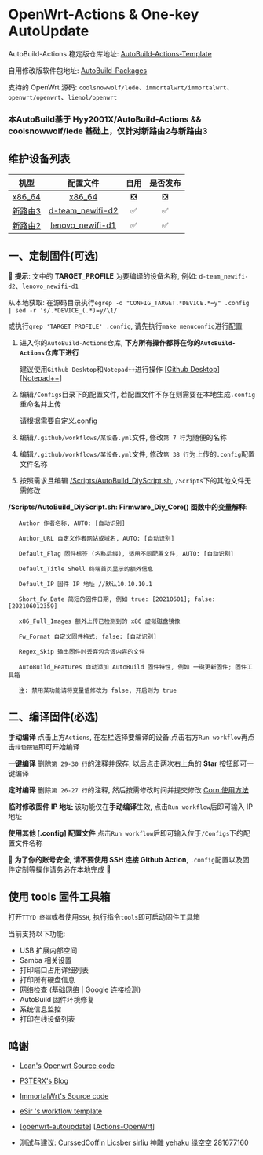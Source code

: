# OpenWrt-Actions & One-key AutoUpdate


AutoBuild-Actions 稳定版仓库地址: [AutoBuild-Actions-Template](https://github.com/Hyy2001X/AutoBuild-Actions-Template)

自用修改版软件包地址: [AutoBuild-Packages](https://github.com/Hyy2001X/AutoBuild-Packages)

支持的 OpenWrt 源码: `coolsnowwolf/lede`、`immortalwrt/immortalwrt`、`openwrt/openwrt`、`lienol/openwrt`

### 本AutoBuild基于 Hyy2001X/AutoBuild-Actions && coolsnowwolf/lede 基础上，仅针对新路由2与新路由3

## 维护设备列表

| 机型 | 配置文件 | 自用 | 是否发布 |
| :----: | :----: | :----: | :----: |
| [x86_64](./.github/workflows/AutoBuild-x86_64.yml) | [x86_64](./Configs/x86_64) | ❎ | ❎ |
| [新路由3](./.github/workflows/AutoBuild-d-team_newifi-d2.yml) | [d-team_newifi-d2](./Configs/d-team_newifi-d2) | ✅ | ✅ |
| [新路由2](./.github/workflows/AutoBuild-lenovo_newifi-d1.yml) | [lenovo_newifi-d1](./Configs/lenovo_newifi-d1) | ✅ | ✅ |

## 一、定制固件(可选)

   🎈 **提示**: 文中的 **TARGET_PROFILE** 为要编译的设备名称, 例如: `d-team_newifi-d2`、`lenovo_newifi-d1`

   从本地获取: 在源码目录执行`egrep -o "CONFIG_TARGET.*DEVICE.*=y" .config | sed -r 's/.*DEVICE_(.*)=y/\1/'`
   
   或执行`grep 'TARGET_PROFILE' .config`, 请先执行`make menuconfig`进行配置

1. 进入你的`AutoBuild-Actions`仓库, **下方所有操作都将在你的`AutoBuild-Actions`仓库下进行**

   建议使用`Github Desktop`和`Notepad++`进行操作 [[Github Desktop](https://desktop.github.com/)] [[Notepad++](https://notepad-plus-plus.org/downloads/)]

2. 编辑`/Configs`目录下的配置文件, 若配置文件不存在则需要在本地生成`.config`重命名并上传

   请根据需要自定义.config

3. 编辑`/.github/workflows/某设备.yml`文件, 修改`第 7 行`为随便的名称

4. 编辑`/.github/workflows/某设备.yml`文件, 修改`第 38 行`为上传的`.config`配置文件名称

5. 按照需求且编辑 [/Scripts/AutoBuild_DiyScript.sh](./Scripts/AutoBuild_DiyScript.sh), `/Scripts`下的其他文件无需修改

**/Scripts/AutoBuild_DiyScript.sh: Firmware_Diy_Core() 函数中的变量解释:**
```
   Author 作者名称, AUTO: [自动识别]
   
   Author_URL 自定义作者网站或域名, AUTO: [自动识别]

   Default_Flag 固件标签 (名称后缀), 适用不同配置文件, AUTO: [自动识别]

   Default_Title Shell 终端首页显示的额外信息

   Default_IP 固件 IP 地址 //默认10.10.10.1

   Short_Fw_Date 简短的固件日期, 例如 true: [20210601]; false: [202106012359]

   x86_Full_Images 额外上传已检测到的 x86 虚拟磁盘镜像
   
   Fw_Format 自定义固件格式; false: [自动识别]

   Regex_Skip 输出固件时丢弃包含该内容的文件

   AutoBuild_Features 自动添加 AutoBuild 固件特性, 例如 一键更新固件; 固件工具箱

   注: 禁用某功能请将变量值修改为 false, 开启则为 true

```

## 二、编译固件(必选)

   **手动编译** 点击上方`Actions`, 在左栏选择要编译的设备,点击右方`Run workflow`再点击`绿色按钮`即可开始编译

   **一键编译** 删除`第 29-30 行`的注释并保存, 以后点击两次右上角的 **Star** 按钮即可一键编译

   **定时编译** 删除`第 26-27 行`的注释, 然后按需修改时间并提交修改 [Corn 使用方法](https://www.runoob.com/w3cnote/linux-crontab-tasks.html)

   **临时修改固件 IP 地址** 该功能仅在**手动编译**生效, 点击`Run workflow`后即可输入 IP 地址
   
   **使用其他 [.config] 配置文件** 点击`Run workflow`后即可输入位于`/Configs`下的配置文件名称

   🔔 **为了你的账号安全, 请不要使用 SSH 连接 Github Action**, `.config`配置以及固件定制等操作请务必在本地完成 🔔


## 使用 tools 固件工具箱

   打开`TTYD 终端`或者使用`SSH`, 执行指令`tools`即可启动固件工具箱

   当前支持以下功能:

   - USB 扩展内部空间
   - Samba 相关设置
   - 打印端口占用详细列表
   - 打印所有硬盘信息
   - 网络检查 (基础网络 | Google 连接检测)
   - AutoBuild 固件环境修复
   - 系统信息监控
   - 打印在线设备列表

## 鸣谢

   - [Lean's Openwrt Source code](https://github.com/coolsnowwolf/lede)

   - [P3TERX's Blog](https://p3terx.com/archives/build-openwrt-with-github-actions.html)

   - [ImmortalWrt's Source code](https://github.com/immortalwrt)

   - [eSir 's workflow template](https://github.com/esirplayground/AutoBuild-OpenWrt/blob/master/.github/workflows/Build_OP_x86_64.yml)
   
   - [[openwrt-autoupdate](https://github.com/mab-wien/openwrt-autoupdate)] [[Actions-OpenWrt](https://github.com/P3TERX/Actions-OpenWrt)]

   - 测试与建议: [CurssedCoffin](https://github.com/CurssedCoffin) [Licsber](https://github.com/Licsber) [sirliu](https://github.com/sirliu) [神雕](https://github.com/teasiu) [yehaku](https://www.right.com.cn/forum/space-uid-28062.html) [缘空空](https://github.com/NaiHeKK) [281677160](https://github.com/281677160)
